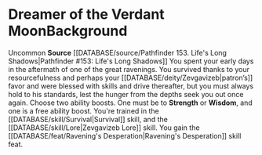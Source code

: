 ﻿---
ability:
- Strength
- Wisdom
ability_boost:
- Strength
- Wisdom
feat: '[[DATABASE/feat/Ravening''s Desperation|Ravening''s Desperation]]'
id: '144'
name: Dreamer of the Verdant Moon
prerequisite: null
rarity: Uncommon
rus_type_level: null
skill:
- '[[DATABASE/skill/Survival|Survival]]'
- Zevgavizeb [[DATABASE/skill/Lore|Lore]]
source: '[[DATABASE/source/Pathfinder 153. Life''s Long Shadows|Pathfinder #153: Life''s
  Long Shadows]]'
subcategory: general
trait:
- '[[DATABASE/trait/Uncommon|Uncommon]]'
type: Background

---
# Dreamer of the Verdant Moon<span class="item-type">Background</span>

<span class="trait-uncommon item-trait">Uncommon</span>
**Source** [[DATABASE/source/Pathfinder 153. Life's Long Shadows|Pathfinder #153: Life's Long Shadows]]
You spent your early days in the aftermath of one of the great ravenings. You survived thanks to your resourcefulness and perhaps your [[DATABASE/deity/Zevgavizeb|patron’s]] favor and were blessed with skills and drive thereafter, but you must always hold to his standards, lest the hunger from the depths seek you out once again.
Choose two ability boosts. One must be to **Strength** or **Wisdom**, and one is a free ability boost.
You're trained in the [[DATABASE/skill/Survival|Survival]] skill, and the [[DATABASE/skill/Lore|Zevgavizeb Lore]] skill. You gain the [[DATABASE/feat/Ravening's Desperation|Ravening's Desperation]] skill feat.